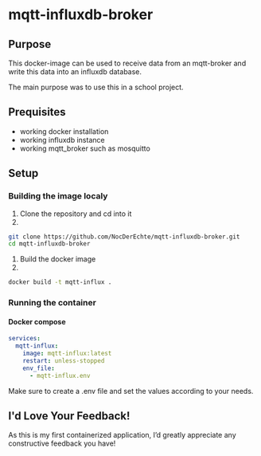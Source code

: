 # mqtt-influxdb-broker

## Purpose

This docker-image can be used to receive data from an mqtt-broker and write this data into an influxdb database.

The main purpose was to use this in a school project.

## Prequisites

- working docker installation
- working influxdb instance
- working mqtt_broker such as mosquitto


## Setup

### Building the image localy

1. Clone the repository and cd into it
2. 
```bash
git clone https://github.com/NocDerEchte/mqtt-influxdb-broker.git
cd mqtt-influxdb-broker
```

1. Build the docker image
2. 
```bash
docker build -t mqtt-influx .
```

### Running the container

#### Docker compose

```yml
services:
  mqtt-influx:
    image: mqtt-influx:latest
    restart: unless-stopped
    env_file:
      - mqtt-influx.env
```

Make sure to create a .env file and set the values according to your needs.

## I'd Love Your Feedback!

As this is my first containerized application, I’d greatly appreciate any constructive feedback you have!